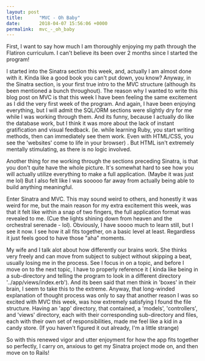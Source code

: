 ```yaml
---
layout: post
title:      "MVC - Oh Baby"
date:       2018-04-07 15:56:06 +0000
permalink:  mvc_-_oh_baby
---
```



First, I want to say how much I am thoroughly enjoying my path through the Flatiron curriculum.  I can't believe its been over 2 months since I started the program!  

I started into the Sinatra section this week, and, actually I am almost done with it.  Kinda like a good book you can't put down, you know?  Anyway, in the Sinatra section, is your first true intro to the MVC structure (although its been mentioned a bunch throughout). The reason why I wanted to write this blog post on MVC is that this week I have been feeling the same excitement as I did the very first week of the program.  And again, I have been enjoying everything, but I will admit the SQL/ORM sections were slightly dry for me while I was working through them.   And its funny, because I actually do like the database work, but I think it was more about the lack of instant gratification and visual feedback.  (ie. while learning Ruby, you start writing methods, then can immediately see them work.  Even with HTML/CSS, you see the 'websites' come to life in your browser) . But HTML isn't extremely mentally stimulating, as there is no logic involved. 

Another thing for me working through the sections preceding Sinatra, is that you don't quite have the whole picture.  It's somewhat hard to see how you will actually utilize everything to make a full application.  (Maybe it was just me lol)   But I also felt like I was sooooo far away from actually being able to build anything meaningful.  

Enter Sinatra and MVC. This may sound weird to others, and honestly it was weird for me, but the main reason for my extra excitement this week, was that it felt like within a snap of two fingers, the full application format was revealed to me. (Cue the lights shining down from heaven and the orchestral serenade - lol).  Obviously, I have soooo much to learn still, but I see it now.  I see how it all fits together, on a basic level at least.  Regardless it just feels good to have those "aha" moments.  

My wife and I talk alot about how differently our brains work.  She thinks very freely and can move from subject to subject without skipping a beat, usually losing me in the process.  See I focus in on a topic, and before I move on to the next topic, I have to properly reference it ( kinda like being in a sub-directory and telling the program to look in a different directory '../app/views/index.erb').  And its been said that men think in 'boxes' in their brain, I seem to take this to the extreme.  Anyway, that long-winded explanation of thought process was only to say that another reason I was so excited with MVC this week, was how extremely satisfying I found the file structure.  Having an 'app' directory, that contained, a 'models', 'controllers', and 'views' directory, each with their corresponding sub-directory and files, each with their own set of responsibilities, made me feel like a kid in a candy store.  (If you haven't figured it out already, I'm a little strange)   

So with this renewed vigor and utter enjoyment for how the app fits together so perfectly, I carry on, anxious to get my Sinatra project mode on, and then move on to Rails!
